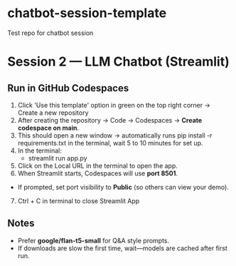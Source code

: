 # chatbot-session-template
Test repo for chatbot session

# Session 2 — LLM Chatbot (Streamlit)

## Run in GitHub Codespaces
1) Click 'Use this template' option in green on the top right corner -> Create a new repository
2) After creating the repository → Code → Codespaces → **Create codespace on main**.
3) This should open a new window -> automatically runs pip install -r requirements.txt in the terminal, wait 5 to 10 minutes for set up.
4) In the terminal:
   - streamlit run app.py
5) Click on the Local URL in the terminal to open the app.
6)  When Streamlit starts, Codespaces will use **port 8501**.
- If prompted, set port visibility to **Public** (so others can view your demo).
7) Ctrl + C in terminal to close Streamlit App

## Notes
- Prefer **google/flan-t5-small** for Q&A style prompts.
- If downloads are slow the first time, wait—models are cached after first run.

